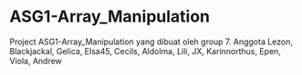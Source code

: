 # ASG1-Array_Manipulation

Project ASG1-Array_Manipulation yang dibuat oleh group 7. Anggota
Lezon, Blackjackal, Gelica, Elsa45, Cecils, Aldolma, Lili, JX, Karinnorthus, Epen, Viola, Andrew


